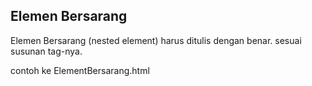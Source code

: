## Elemen Bersarang

Elemen Bersarang (nested element) harus ditulis dengan benar. sesuai susunan tag-nya.

contoh ke ElementBersarang.html
